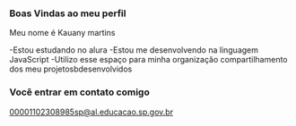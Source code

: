 ### Boas Vindas ao meu perfil

Meu nome é Kauany martins 

-Estou estudando no alura
-Estou me desenvolvendo na linguagem JavaScript
-Utilizo esse espaço para minha organização compartilhamento dos meu projetosbdesenvolvidos

### Você entrar em contato comigo

00001102308985sp@al.educacao.sp.gov.br
